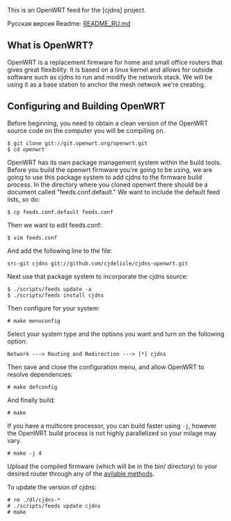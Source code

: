 This is an OpenWRT feed for the [cjdns] project.

Русская версия Readme: [README_RU.md](README_RU.md)

## What is OpenWRT?

OpenWRT is a replacement firmware for home and small office routers that gives great flexibility. It is based on a linux kernel and allows for outside software such as cjdns to run and modify the network stack. We will be using it as a base station to anchor the mesh network we're creating.

## Configuring and Building OpenWRT

Before beginning, you need to obtain a clean version of the OpenWRT source code on the computer you will be compiling on.

    $ git clone git://git.openwrt.org/openwrt.git
	$ cd openwrt
OpenWRT has its own package management system within the build tools. Before you build the openwrt firmware you're going to be using, we are going to use this package system to add cjdns to the firmware build process. In the directory where you cloned openwrt there should be a document called "feeds.conf.default." We want to include the default feed lists, so do:

    $ cp feeds.conf.default feeds.conf

Then we want to edit feeds.conf:

    $ vim feeds.conf

And add the following line to the file:

    src-git cjdns git://github.com/cjdelisle/cjdns-openwrt.git

Next use that package system to incorporate the cjdns source:

    $ ./scripts/feeds update -a
    $ ./scripts/feeds install cjdns

Then configure for your system:

    # make menuconfig

Select your system type and the options you want and turn on the following option:

    Network ---> Routing and Redirection ---> [*] cjdns

Then save and close the configuration menu, and allow OpenWRT to resolve dependencies:

    # make defconfig

And finally build:

    # make

If you have a multicore processor, you can build faster using `-j`,
however the OpenWRT build process is not highly parallelized so your milage may vary.

    # make -j 4

Upload the compiled firmware (which will be in the bin/ directory) to your desired router through any of the [avilable methods](http://wiki.openwrt.org/doc/howto/generic.flashing).

To update the version of cjdns:

    # rm ./dl/cjdns-*
    # ./scripts/feeds update cjdns
    # make